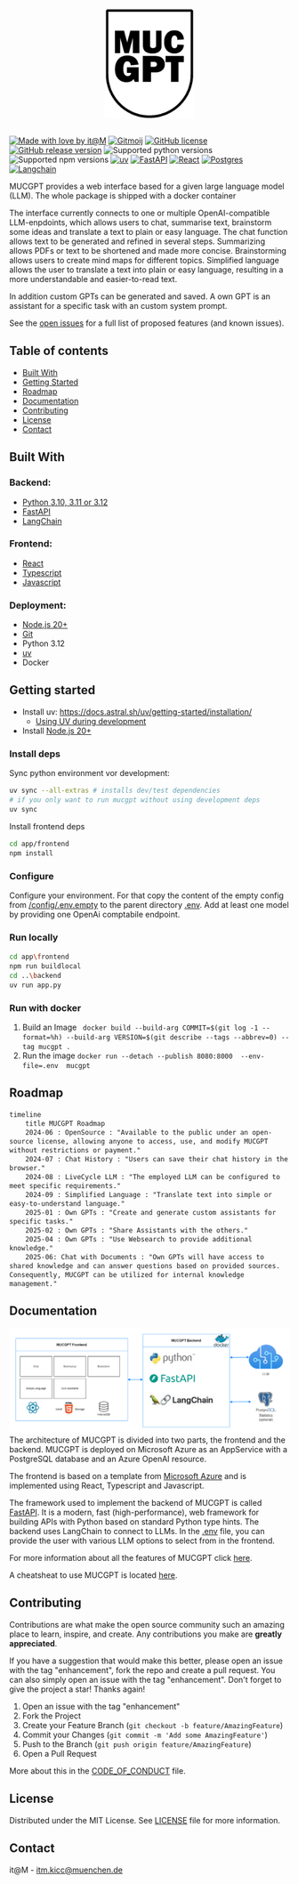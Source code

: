 <!-- PROJECT LOGO -->
<div align="center">
  <a href="#">
    <img src="app/frontend/src/assets/mucgpt_black_filled.png" alt="Logo" height="200" style="display: block; margin: 0 auto; filter: invert(0)">
  </a>
</div>
<br />

<!-- ABOUT THE PROJECT -->
[![Made with love by it@M][made-with-love-shield]][itm-opensource]
[![Gitmoij][gitmoij-shield]][gitmoij]
[![GitHub license][license-shield]][license]
[![GitHub release version][github-release-shield]][releases]
![Supported python versions][python-versions-shield]
![Supported npm versions][npm-versions-shield]
[![uv][uv-shield]][uv]
[![FastAPI][fastapi-shield]][fastapi]
[![React][react-shield]][fastapi]
[![Postgres][postgres-shield]][postgres]
[![Langchain][langchain-shield]][langchain]

[made-with-love-shield]: https://img.shields.io/badge/made%20with%20%E2%9D%A4%20by-it%40M-yellow?style=for-the-badge
[license-shield]: https://img.shields.io/github/license/it-at-m/itm-prettier-codeformat?style=for-the-badge
[github-release-shield]: https://img.shields.io/github/v/release/it-at-m/mucgpt?style=for-the-badge&color=orange
[python-versions-shield]: https://img.shields.io/badge/python-3.10|%203.11%20|%203.12-blue?style=for-the-badge
[gitmoij-shield]: https://img.shields.io/badge/gitmoij-😜😍-yellow?style=for-the-badge
[npm-versions-shield]: https://img.shields.io/badge/node-20+-blue?style=for-the-badge
[uv-shield]: https://img.shields.io/badge/⚡-uv-lightblue?style=for-the-badge
[fastapi-shield]: https://img.shields.io/badge/fastapi-lightblue?style=for-the-badge&logo=fastapi&logoColor=white
[react-shield]:https://shields.io/badge/react-lightblue?logo=react&style=for-the-badge&logoColor=white
[postgres-shield]: https://img.shields.io/badge/postgres-lightblue?&style=for-the-badge&logo=postgresql&logoColor=white
[langchain-shield]: https://img.shields.io/badge/LangChain-lightblue?&style=for-the-badge&logo=langchain&logoColor=white

[itm-opensource]: https://opensource.muenchen.de/
[license]: https://github.com/it-at-m/mucgpt/blob/main/LICENSE
[releases]: https://github.com/it-at-m/mucgpt/releases
[gitmoij]: https://gitmoji.dev/
[uv]: https://github.com/astral-sh/uv
[fastapi]: https://fastapi.tiangolo.com/
[react]: https://react.dev/
[postgres]: https://www.postgresql.org/
[langchain]: https://python.langchain.com/docs/introduction/

MUCGPT provides a web interface based for a given large language model (LLM). The whole package is shipped with a docker container

 The interface currently connects to one or multiple OpenAI-compatible LLM-enpdoints,  which allows users to chat, summarise text, brainstorm some ideas and translate a text to plain or easy language. The chat function allows text to be generated and refined in several steps. Summarizing allows PDFs or text to be shortened and made more concise. Brainstorming allows users to create mind maps for different topics. Simplified language allows the user to translate a text into plain or easy language, resulting in a more understandable and easier-to-read text.

In addition custom GPTs can be generated and saved. A own GPT is an assistant for a specific task with an custom system prompt.

See the [open issues](https://github.com/it-at-m/mucgpt/issues) for a full list of proposed features (and known issues).
## Table of contents
* [Built With](#built-with)
* [Getting Started](#getting-started)
* [Roadmap](#roadmap)
* [Documentation](#documentation)
* [Contributing](#contributing)
* [License](#license)
* [Contact](#contact)


## Built With

### Backend:
* [Python 3.10, 3.11 or 3.12](https://www.python.org/downloads/)
* [FastAPI](https://fastapi.tiangolo.com/)
* [LangChain](https://www.langchain.com/)

### Frontend:

* [React](https://de.react.dev/)
* [Typescript](https://www.typescriptlang.org/)
* [Javascript](https://wiki.selfhtml.org/wiki/JavaScript)

### Deployment:
  * [Node.js 20+](https://nodejs.org/en/download/package-manager)
  * [Git](https://git-scm.com/downloads)
  * Python 3.12
  * [uv](https://github.com/astral-sh/uv)
  * Docker


## Getting started

- Install uv: https://docs.astral.sh/uv/getting-started/installation/
  - [Using UV during development](/docs/DEVELOPMENT.md)
- Install [Node.js 20+](https://nodejs.org/en/download/package-manager)

### Install deps
Sync python environment vor development:
```bash
uv sync --all-extras # installs dev/test dependencies
# if you only want to run mucgpt without using development deps
uv sync
```
Install frontend deps
```bash
cd app/frontend
npm install
```
### Configure
 Configure your environment. For that copy the content of the empty config from [/config/.env.empty](/config/.env.empty) to the parent directory [.env](.env). Add at least one model by providing one OpenAi comptabile endpoint.

### Run locally
```bash
cd app\frontend
npm run buildlocal
cd ..\backend
uv run app.py
```


### Run with docker
1. Build an Image
   ``` docker build --build-arg COMMIT=$(git log -1 --format=%h) --build-arg VERSION=$(git describe --tags --abbrev=0) --tag mucgpt .```
2. Run the image ```docker run --detach --publish 8080:8000  --env-file=.env  mucgpt```

## Roadmap

```mermaid
timeline
    title MUCGPT Roadmap
    2024-06 : OpenSource : "Available to the public under an open-source license, allowing anyone to access, use, and modify MUCGPT without restrictions or payment."
    2024-07 : Chat History : "Users can save their chat history in the browser."
    2024-08 : LiveCycle LLM : "The employed LLM can be configured to meet specific requirements."
    2024-09 : Simplified Language : "Translate text into simple or easy-to-understand language."
    2025-01 : Own GPTs : "Create and generate custom assistants for specific tasks."
    2025-02 : Own GPTs : "Share Assistants with the others."
    2025-04 : Own GPTs : "Use Websearch to provide additional knowledge."
    2025-06: Chat with Documents : "Own GPTs will have access to shared knowledge and can answer questions based on provided sources. Consequently, MUCGPT can be utilized for internal knowledge management."
```


## Documentation
![Architecture](docs/appcomponents_en.png)
 The architecture of MUCGPT is divided into two parts, the frontend and the backend. MUCGPT is deployed on Microsoft Azure as an AppService with a PostgreSQL database and an Azure OpenAI resource.

The frontend is based on a template from [Microsoft Azure](https://github.com/Azure-Samples/azure-search-openai-demo) and is implemented using React, Typescript and Javascript.

The framework used to implement the backend of MUCGPT is called [FastAPI](https://fastapi.tiangolo.com/). It is a modern, fast (high-performance), web framework for building APIs with Python based on standard Python type hints. The backend uses LangChain to connect to LLMs. In the [.env](config/.env.empty) file, you can provide the user with various LLM options to select from in the frontend.


For more information about all the features of MUCGPT click [here](/docs/FEATURES.md).

A cheatsheat to use MUCGPT is located [here](app/frontend/src/assets/mucgpt_cheatsheet.pdf).

## Contributing

Contributions are what make the open source community such an amazing place to learn, inspire, and create. Any contributions you make are **greatly appreciated**.

If you have a suggestion that would make this better, please open an issue with the tag "enhancement", fork the repo and create a pull request. You can also simply open an issue with the tag "enhancement".
Don't forget to give the project a star! Thanks again!

1. Open an issue with the tag "enhancement"
2. Fork the Project
3. Create your Feature Branch (`git checkout -b feature/AmazingFeature`)
4. Commit your Changes (`git commit -m 'Add some AmazingFeature'`)
5. Push to the Branch (`git push origin feature/AmazingFeature`)
6. Open a Pull Request

More about this in the [CODE_OF_CONDUCT](/CODE_OF_CONDUCT.md) file.


## License

Distributed under the MIT License. See [LICENSE](LICENSE) file for more information.


## Contact

it@M - itm.kicc@muenchen.de

